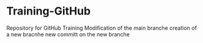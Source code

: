 # Training-GitHub
Repository for GitHub Training
Modification of the main branche
creation of a new bracnhe
new committ on the new branche
